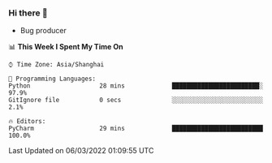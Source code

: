 ### Hi there 👋
* Bug producer
<!--START_SECTION:waka-->
📊 **This Week I Spent My Time On** 

```text
⌚︎ Time Zone: Asia/Shanghai

💬 Programming Languages: 
Python                   28 mins             ████████████████████████░   97.9% 
GitIgnore file           0 secs              ░░░░░░░░░░░░░░░░░░░░░░░░░   2.1%

🔥 Editors: 
PyCharm                  29 mins             █████████████████████████   100.0%

```


 Last Updated on 06/03/2022 01:09:55 UTC
<!--END_SECTION:waka-->
